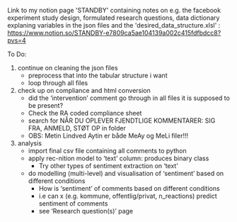 Link to my notion page 'STANDBY' containing notes on e.g. the facebook experiment study design, formulated research questions, data dictionary explaning variables in the json files and the 'desired_data_structure.xlsl'  : https://www.notion.so/STANDBY-e7809ca5ae104139a002c415fdfbdcc8?pvs=4 

To Do: 

1. continue on cleaning the json files
    - preprocess that into the tabular structure i want
    - loop through all files
2. check up on compliance and html conversion
    - did the ‘intervention’ comment go through in all files it is supposed to be present?
    - Check the RA coded compliance sheet
    - search for NÅR DU OPLEVER FJENDTLIGE KOMMENTARER: SIG FRA, ANMELD, STØT OP in folder
    - OBS: Metin Lindved Aytin er både MeAy og MeLi filer!!!
3. analysis
    - import final csv file containing all comments to python
    - apply rec-nition model to ‘text’ column: produces binary class
        - Try other types of sentiment extraction on ‘text’
    - do modelling (multi-level) and visualisation of ‘sentiment’ based on different conditions
        - How is ‘sentiment’ of comments based on different conditions
        - i.e can x (e.g. kommune, offentlig/privat, n_reactions) predict sentiment of comments
        - see ‘Research question(s)’ page
